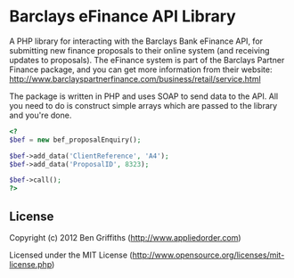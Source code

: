 Barclays eFinance API Library
=============================

A PHP library for interacting with the Barclays Bank eFinance API, for submitting new finance proposals to their online system (and receiving updates to proposals). The eFinance system is part of the Barclays Partner Finance package, and you can get more information from their website: http://www.barclayspartnerfinance.com/business/retail/service.html

The package is written in PHP and uses SOAP to send data to the API. All you need to do is construct simple arrays which are passed to the library and you're done.

```php
<?
$bef = new bef_proposalEnquiry();

$bef->add_data('ClientReference', 'A4');
$bef->add_data('ProposalID', 8323);

$bef->call();
?>
```

## License

Copyright (c) 2012 Ben Griffiths (http://www.appliedorder.com)

Licensed under the MIT License (http://www.opensource.org/licenses/mit-license.php)
